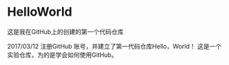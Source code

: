 # HelloWorld
这是我在GitHub上的创建的第一个代码仓库


2017/03/12
注册GitHub 账号，并建立了第一代码仓库Hello，World！
这是一个实验仓库，为的是学会如何使用GitHub。
